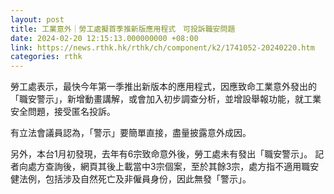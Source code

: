 ```yaml
---
layout: post
title: 工業意外｜勞工處擬首季推新版應用程式　可投訴職安問題
date: 2024-02-20 12:15:13.000000000 +08:00
link: https://news.rthk.hk/rthk/ch/component/k2/1741052-20240220.htm
categories: rthk
---
```


勞工處表示，最快今年第一季推出新版本的應用程式，因應致命工業意外發出的「職安警示」，新增動畫講解，或會加入初步調查分析，並增設舉報功能，就工業安全問題，接受匿名投訴。

有立法會議員認為，「警示」要簡單直接，盡量披露意外成因。

另外，本台1月初發現，去年有6宗致命意外後，勞工處未有發出「職安警示」。 記者向處方查詢後，網頁其後上載當中3宗個案，至於其餘3宗，處方指不適用職安健法例，包括涉及自然死亡及非僱員身份，因此無發「警示」。
